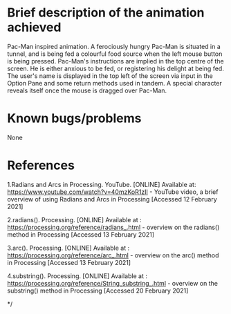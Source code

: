 # Brief description of the animation achieved

Pac-Man inspired animation. A ferociously hungry Pac-Man is situated in a tunnel, and is being fed a colourful food source when the left mouse button is being pressed.
Pac-Man's instructions are implied in the top centre of the screen. He is either anxious to be fed, or registering his delight at being fed.
The user's name is displayed in the top left of the screen via input in the Option Pane and some return methods used in tandem.
A special character reveals itself once the mouse is dragged over Pac-Man.

# Known bugs/problems

None

# References

1.Radians and Arcs in Processing. YouTube. [ONLINE] Available at:
  https://www.youtube.com/watch?v=40mzKoR1zII - YouTube video, a brief overview of using Radians and Arcs in Processing
  [Accessed 12 February 2021]
  
2.radians(). Processing. [ONLINE] Available at :
  https://processing.org/reference/radians_.html - overview on the radians() method in Processing
  [Accessed 13 February 2021]
  
3.arc(). Processing. [ONLINE] Available at : 
  https://processing.org/reference/arc_.html - overview on the arc() method in Processing
  [Accessed 13 February 2021]
  
4.substring(). Processing. [ONLINE] Available at :
  https://processing.org/reference/String_substring_.html - overview on the substring() method in Processing
  [Accessed 20 February 2021]
  
*/
